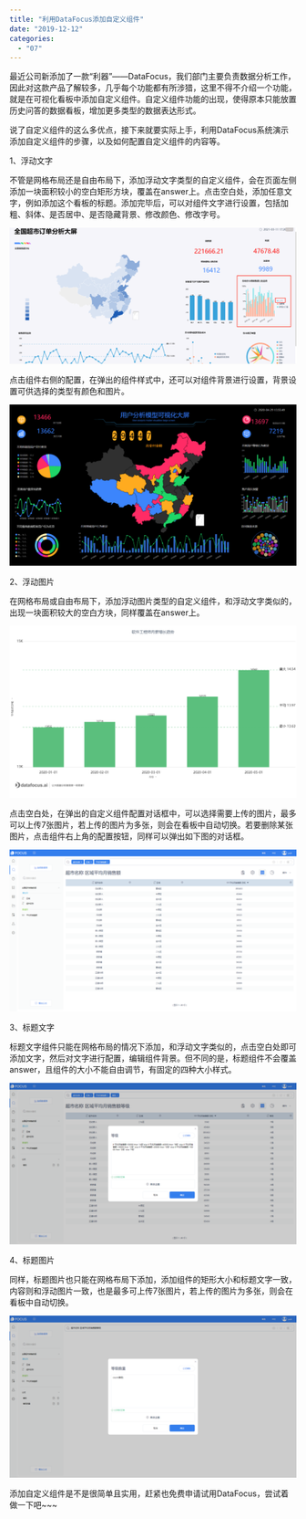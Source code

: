 ```yaml
---
title: "利用DataFocus添加自定义组件"
date: "2019-12-12"
categories: 
  - "07"
---
```


最近公司新添加了一款“利器”——DataFocus，我们部门主要负责数据分析工作，因此对这款产品了解较多，几乎每个功能都有所涉猎，这里不得不介绍一个功能，就是在可视化看板中添加自定义组件。自定义组件功能的出现，使得原本只能放置历史问答的数据看板，增加更多类型的数据表达形式。

说了自定义组件的这么多优点，接下来就要实际上手，利用DataFocus系统演示添加自定义组件的步骤，以及如何配置自定义组件的内容等。

1、浮动文字

不管是网格布局还是自由布局下，添加浮动文字类型的自定义组件，会在页面左侧添加一块面积较小的空白矩形方块，覆盖在answer上。点击空白处，添加任意文字，例如添加这个看板的标题。添加完毕后，可以对组件文字进行设置，包括加粗、斜体、是否居中、是否隐藏背景、修改颜色、修改字号。

![](images/word-image-48.png)

点击组件右侧的配置，在弹出的组件样式中，还可以对组件背景进行设置，背景设置可供选择的类型有颜色和图片。

![](images/word-image-51.png)

2、浮动图片

在网格布局或自由布局下，添加浮动图片类型的自定义组件，和浮动文字类似的，出现一块面积较大的空白方块，同样覆盖在answer上。

![](images/word-image-52.png)

点击空白处，在弹出的自定义组件配置对话框中，可以选择需要上传的图片，最多可以上传7张图片，若上传的图片为多张，则会在看板中自动切换。若要删除某张图片，点击组件右上角的配置按钮，同样可以弹出如下图的对话框。

![](images/word-image-53.png)

3、标题文字

标题文字组件只能在网格布局的情况下添加，和浮动文字类似的，点击空白处即可添加文字，然后对文字进行配置，编辑组件背景。但不同的是，标题组件不会覆盖answer，且组件的大小不能自由调节，有固定的四种大小样式。

![](images/word-image-54.png)

4、标题图片

同样，标题图片也只能在网格布局下添加，添加组件的矩形大小和标题文字一致，内容则和浮动图片一致，也是最多可上传7张图片，若上传的图片为多张，则会在看板中自动切换。

![](images/word-image-55.png)

添加自定义组件是不是很简单且实用，赶紧也免费申请试用DataFocus，尝试着做一下吧~~~
